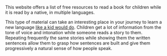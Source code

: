 This website offers a list of free resources to read a book for children while it is read by a native, in multiple languages.

This type of material can take an interesting place in your journey to learn a new language [like a kid would do](https://takelessons.com/blog/learning-a-foreign-language-adults/). Children get a lot of information from the tone of voice and intonation while someone reads a story to them. Repeating frequently the same stories while showing them the written sentences allow them to grasp how sentences are built and give them progressively a natural sense of how people speak.



